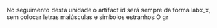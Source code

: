 No seguimento desta unidade o artifact id será sempre da forma labx_x, sem colocar letras maiúsculas e simbolos estranhos
O gr